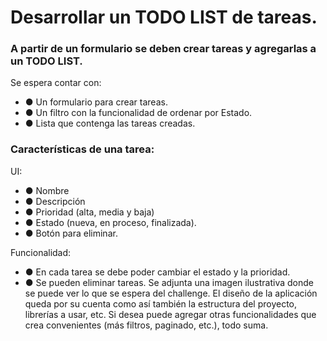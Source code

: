 # Desarrollar un TODO LIST de tareas.

### A partir de un formulario se deben crear tareas y agregarlas a un TODO LIST.

Se espera contar con:

- ● Un formulario para crear tareas.
- ● Un filtro con la funcionalidad de ordenar por Estado.
- ● Lista que contenga las tareas creadas.

### Características de una tarea:

UI:

- ● Nombre
- ● Descripción
- ● Prioridad (alta, media y baja)
- ● Estado (nueva, en proceso, finalizada).
- ● Botón para eliminar.

Funcionalidad:

- ● En cada tarea se debe poder cambiar el estado y la prioridad.
- ● Se pueden eliminar tareas.
  Se adjunta una imagen ilustrativa donde se puede ver lo que se espera del challenge.
  El diseño de la aplicación queda por su cuenta como así también la estructura del proyecto,
  librerías a usar, etc.
  Si desea puede agregar otras funcionalidades que crea convenientes (más filtros, paginado,
  etc.), todo suma.
